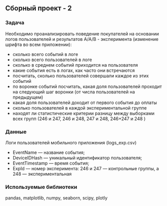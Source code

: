 ## Сборный проект - 2

### Задача
Необходимо проанализировать поведение покупателей на основании логов пользователей и результатов А/А/В - эксперимента (изменение шрифта во всем приложении):
- сколько всего событий в логе
- сколько всего пользователей в логе
- сколько в среднем событий приходится на пользователя
- какие события есть в логах, как часто они встречаются
- посчитать, сколько пользователей совершали каждое из этих событий
- по воронке событий посчитать, какая доля пользователей проходит на следующий шаг воронки (от числа пользователей на предыдущем)
- какая доля пользователей доходит от первого события до оплаты
- сколько пользователей в каждой экспериментальной группе
- находят ли статистические критерии разницу между выборками всех групп (246 и 247, 246 и 248, 247 и 248, 246+247 и 248 )

### Данные
Логи пользователей мобильного приложения (logs_exp.csv)
- EventName — название события;
- DeviceIDHash — уникальный идентификатор пользователя;
- EventTimestamp — время события;
- ExpId — номер эксперимента: 246 и 247 — контрольные группы, а 248 — экспериментальная

### Используемые библиотеки
pandas, matplotlib, numpy, seaborn, scipy, plotly
